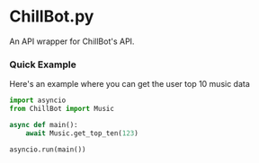 # ChillBot.py
An API wrapper for ChillBot's API.

### Quick Example
Here's an example where you can get the user top 10 music data
```py
import asyncio
from ChillBot import Music

async def main():
    await Music.get_top_ten(123)

asyncio.run(main())
```
